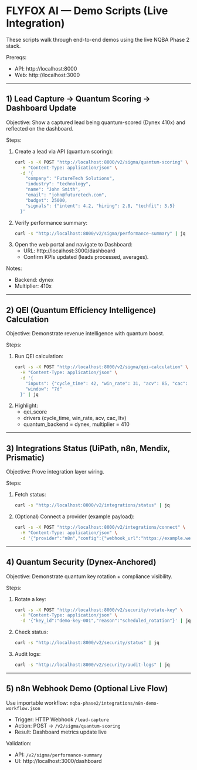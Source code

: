 # FLYFOX AI — Demo Scripts (Live Integration)

These scripts walk through end-to-end demos using the live NQBA Phase 2 stack.

Prereqs:
- API: http://localhost:8000
- Web: http://localhost:3000

---

## 1) Lead Capture → Quantum Scoring → Dashboard Update

Objective: Show a captured lead being quantum-scored (Dynex 410x) and reflected on the dashboard.

Steps:
1. Create a lead via API (quantum scoring):
   ```bash
   curl -s -X POST "http://localhost:8000/v2/sigma/quantum-scoring" \
     -H "Content-Type: application/json" \
     -d '{
       "company": "FutureTech Solutions",
       "industry": "technology",
       "name": "John Smith",
       "email": "john@futuretech.com",
       "budget": 25000,
       "signals": {"intent": 4.2, "hiring": 2.8, "techfit": 3.5}
     }'
   ```
2. Verify performance summary:
   ```bash
   curl -s "http://localhost:8000/v2/sigma/performance-summary" | jq
   ```
3. Open the web portal and navigate to Dashboard:
   - URL: http://localhost:3000/dashboard
   - Confirm KPIs updated (leads processed, averages).

Notes:
- Backend: dynex
- Multiplier: 410x

---

## 2) QEI (Quantum Efficiency Intelligence) Calculation

Objective: Demonstrate revenue intelligence with quantum boost.

Steps:
1. Run QEI calculation:
   ```bash
   curl -s -X POST "http://localhost:8000/v2/sigma/qei-calculation" \
     -H "Content-Type: application/json" \
     -d '{
       "inputs": {"cycle_time": 42, "win_rate": 31, "acv": 85, "cac": 23, "ltv": 420},
       "window": "7d"
     }' | jq
   ```
2. Highlight:
   - qei_score
   - drivers (cycle_time, win_rate, acv, cac, ltv)
   - quantum_backend = dynex, multiplier = 410

---

## 3) Integrations Status (UiPath, n8n, Mendix, Prismatic)

Objective: Prove integration layer wiring.

Steps:
1. Fetch status:
   ```bash
   curl -s "http://localhost:8000/v2/integrations/status" | jq
   ```
2. (Optional) Connect a provider (example payload):
   ```bash
   curl -s -X POST "http://localhost:8000/v2/integrations/connect" \
     -H "Content-Type: application/json" \
     -d '{"provider":"n8n","config":{"webhook_url":"https://example.webhook","api_key":"REDACTED"}}' | jq
   ```

---

## 4) Quantum Security (Dynex-Anchored)

Objective: Demonstrate quantum key rotation + compliance visibility.

Steps:
1. Rotate a key:
   ```bash
   curl -s -X POST "http://localhost:8000/v2/security/rotate-key" \
     -H "Content-Type: application/json" \
     -d '{"key_id":"demo-key-001","reason":"scheduled_rotation"}' | jq
   ```
2. Check status:
   ```bash
   curl -s "http://localhost:8000/v2/security/status" | jq
   ```
3. Audit logs:
   ```bash
   curl -s "http://localhost:8000/v2/security/audit-logs" | jq
   ```

---

## 5) n8n Webhook Demo (Optional Live Flow)

Use importable workflow: `nqba-phase2/integrations/n8n-demo-workflow.json`

- Trigger: HTTP Webhook `/lead-capture`
- Action: POST → `/v2/sigma/quantum-scoring`
- Result: Dashboard metrics update live

Validation:
- API: `/v2/sigma/performance-summary`
- UI: http://localhost:3000/dashboard
